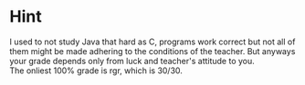 # Hint
I used to not study Java that hard as C, programs work correct but not all of them might be made adhering to the conditions of the teacher.
But anyways your grade depends only from luck and teacher's attitude to you.  
The onliest 100% grade is rgr, which is 30/30.
